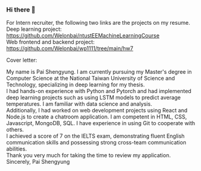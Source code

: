 ### Hi there 👋

For Intern recruiter, the following two links are the projects on my resume.  
Deep learning project:  
https://github.com/Welonbai/ntustEEMachineLearningCourse  
Web frontend and backend project:  
https://github.com/Welonbai/wp1111/tree/main/hw7

Cover letter:

My name is Pai Shengyung. I am currently pursuing my Master's degree in Computer Science at the National Taiwan University of Science and Technology, specializing in deep learning for my thesis.  
I had hands-on experience with Python and Pytorch and had implemented deep learning projects such as using LSTM models to predict average temperatures. I am familiar with data science and analysis.   
Additionally, I had worked on web development projects using React and Node.js to create a chatroom application. I am competent in HTML, CSS, Javascript, MongoDB, SQL. I have experience in using Git to cooperate with others.  
I achieved a score of 7 on the IELTS exam, demonstrating fluent English communication skills and possessing strong cross-team communication abilities.  
Thank you very much for taking the time to review my application.  
Sincerely, Pai Shengyung
